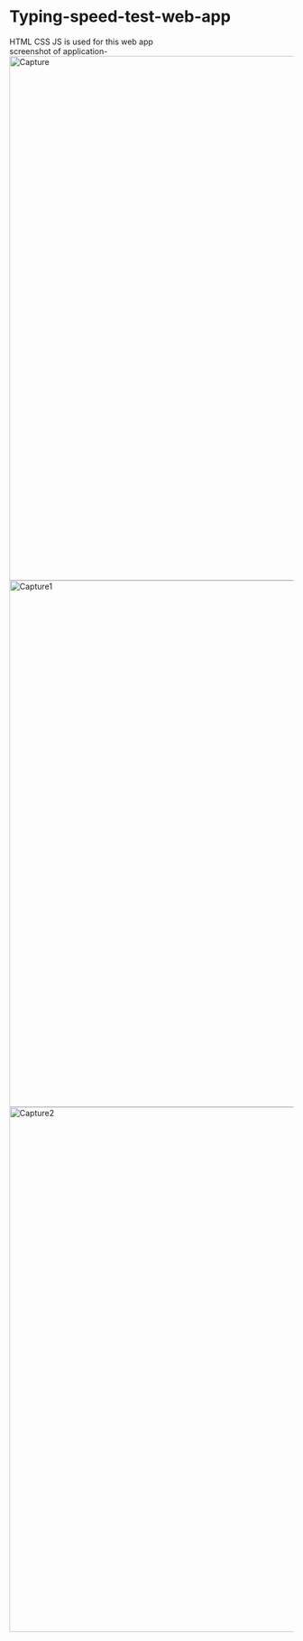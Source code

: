 # Typing-speed-test-web-app<br/>
HTML CSS JS is used for this web app<br/>
screenshot of application-<br/>
<img width="929" alt="Capture" src="https://user-images.githubusercontent.com/37629476/107112215-f2e08a80-687b-11eb-9800-4a27c6771e38.PNG">
<img width="933" alt="Capture1" src="https://user-images.githubusercontent.com/37629476/107112217-f411b780-687b-11eb-9e97-9bcccfd02430.PNG">
<img width="930" alt="Capture2" src="https://user-images.githubusercontent.com/37629476/107112219-f542e480-687b-11eb-9a3a-d819d258dd99.PNG">
